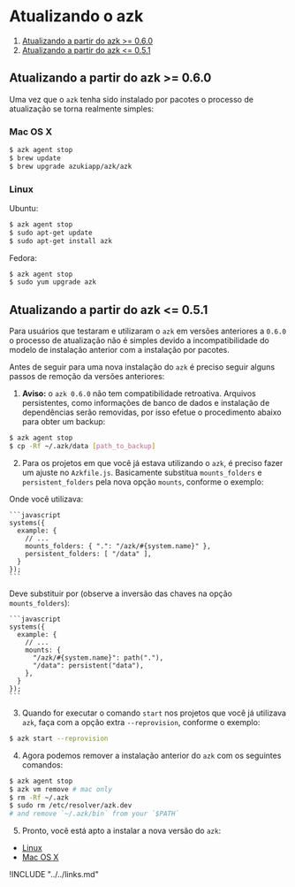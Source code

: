 # Atualizando o azk

1. [Atualizando a partir do azk >= 0.6.0](upgrading.html#atualizando-a-partir-do-azk--060)
1. [Atualizando a partir do azk <= 0.5.1](upgrading.html#atualizando-a-partir-do-azk--051)

## Atualizando a partir do azk >= 0.6.0

Uma vez que o `azk` tenha sido instalado por pacotes o processo de atualização se torna realmente simples:

### Mac OS X

```bash
$ azk agent stop
$ brew update
$ brew upgrade azukiapp/azk/azk
```

### Linux

Ubuntu:

```bash
$ azk agent stop
$ sudo apt-get update
$ sudo apt-get install azk
```

Fedora:

```bash
$ azk agent stop
$ sudo yum upgrade azk
```

## Atualizando a partir do azk <= 0.5.1

Para usuários que testaram e utilizaram o `azk` em versões anteriores a `0.6.0` o processo de atualização não é simples devido a incompatibilidade do modelo de instalação anterior com a instalação por pacotes.

Antes de seguir para uma nova instalação do `azk` é preciso seguir alguns passos de remoção da versões anteriores:

1. **Aviso:** o `azk 0.6.0` não tem compatibilidade retroativa. Arquivos persistentes, como informações de banco de dados e instalação de dependências serão removidas, por isso efetue o procedimento abaixo para obter um backup:

  ```bash
  $ azk agent stop
  $ cp -Rf ~/.azk/data [path_to_backup]
  ```

2. Para os projetos em que você já estava utilizando o `azk`, é preciso fazer um ajuste no `Azkfile.js`. Basicamente substitua `mounts_folders` e `persistent_folders` pela nova opção `mounts`, conforme o exemplo:

  Onde você utilizava:

    ```javascript
    systems({
      example: {
        // ...
        mounts_folders: { ".": "/azk/#{system.name}" },
        persistent_folders: [ "/data" ],
      }
    });
    ```

  Deve substituir por (observe a inversão das chaves na opção `mounts_folders`):

    ```javascript
    systems({
      example: {
        // ...
        mounts: {
          "/azk/#{system.name}": path("."),
          "/data": persistent("data"),
        },
      }
    });
    ```

3. Quando for executar o comando `start` nos projetos que você já utilizava `azk`, faça com a opção extra `--reprovision`, conforme o exemplo:

  ```bash
  $ azk start --reprovision
  ```

4. Agora podemos remover a instalação anterior do `azk` com os seguintes comandos:

  ```bash
  $ azk agent stop
  $ azk vm remove # mac only
  $ rm -Rf ~/.azk
  $ sudo rm /etc/resolver/azk.dev
  # and remove `~/.azk/bin` from your `$PATH`
  ```

5. Pronto, você está apto a instalar a nova versão do `azk`:

  * [Linux](linux.md#requisitos)
  * [Mac OS X](mac_os_x.md#requisitos)

!INCLUDE "../../links.md"
